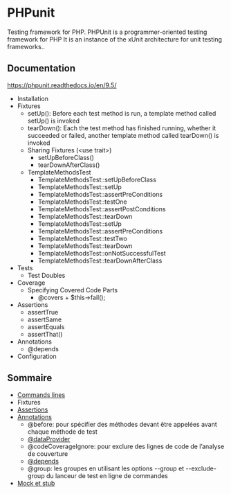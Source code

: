 PHPunit
=======

Testing framework for PHP. PHPUnit is a programmer-oriented testing framework for PHP It is an instance of the xUnit architecture for unit testing frameworks..

## Documentation

https://phpunit.readthedocs.io/en/9.5/

- Installation
- Fixtures
	+ setUp(): Before each test method is run, a template method called setUp() is invoked
	+ tearDown(): Each the test method has finished running, whether it succeeded or failed, another template method called tearDown() is invoked
	+ Sharing Fixtures (&lt;use trait&gt;)
		- setUpBeforeClass()
		- tearDownAfterClass()
	+ TemplateMethodsTest
		- TemplateMethodsTest::setUpBeforeClass
		- TemplateMethodsTest::setUp
		- TemplateMethodsTest::assertPreConditions
		- TemplateMethodsTest::testOne
		- TemplateMethodsTest::assertPostConditions
		- TemplateMethodsTest::tearDown
		- TemplateMethodsTest::setUp
		- TemplateMethodsTest::assertPreConditions
		- TemplateMethodsTest::testTwo
		- TemplateMethodsTest::tearDown
		- TemplateMethodsTest::onNotSuccessfulTest
		- TemplateMethodsTest::tearDownAfterClass
- Tests
	+ Test Doubles
- Coverage
	+ Specifying Covered Code Parts
		- @covers + $this->fail();
- Assertions
	+ assertTrue
	+ assertSame
	+ assertEquals
	+ assertThat()
- Annotations
	+ @depends
- Configuration

## Sommaire

- [Commands lines](./)
- Fixtures
- [Assertions](./)
- [Annotations](./)
	+ @before: pour spécifier des méthodes devant être appelées avant chaque méthode de test
	+ [@dataProvider](./)
	+ @codeCoverageIgnore: pour exclure des lignes de code de l’analyse de couverture
	+ [@depends](./)
	+ @group:  les groupes en utilisant les options --group et --exclude-group du lanceur de test en ligne de commandes
- [Mock et stub](./)


